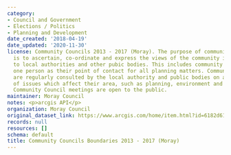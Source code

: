 ```yaml
---
category:
- Council and Government
- Elections / Politics
- Planning and Development
date_created: '2018-04-19'
date_updated: '2020-11-30'
license: Community Councils 2013 - 2017 (Moray). The purpose of community councils
  is to ascertain, co-ordinate and express the views of the community it represents
  to local authorities and other pubic bodies. This includes community councils appointing
  one person as their point of contact for all planning matters. Community Councils
  are regularly consulted by the local authority and public bodies on a wide range
  of issues which affect their area, such as planning, environment and health. All
  Community Council meetings are open to the public.
maintainer: Moray Council
notes: <p>arcgis API</p>
organization: Moray Council
original_dataset_link: https://www.arcgis.com/home/item.html?id=6182d61788b6422982eb83c5d2d33e4a
records: null
resources: []
schema: default
title: Community Councils Boundaries 2013 - 2017 (Moray)
---
```

